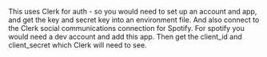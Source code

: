 This uses Clerk for auth - so you would need to set up an account and app, and get the key and secret key into an environment file. And also connect to the Clerk social communications connection for Spotify.
For spotify you would need a dev account and add this app. Then get the client_id and client_secret which Clerk will need to see.